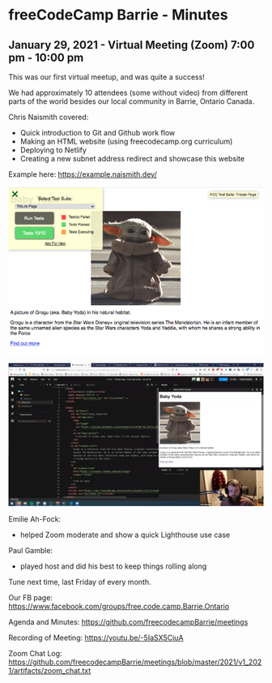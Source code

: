# freeCodeCamp Barrie - Minutes
## January 29, 2021 - Virtual Meeting (Zoom) 7:00 pm - 10:00 pm

This was our first virtual meetup, and was quite a success!

We had approximately 10 attendees (some without video) from different parts of the world besides our local community in Barrie, Ontario Canada.

Chris Naismith covered:
- Quick introduction to Git and Github work flow
- Making an HTML website (using freecodecamp.org curriculum)
- Deploying to Netlify
- Creating a new subnet address redirect and showcase this website

Example here: https://example.naismith.dev/

![alt text](https://github.com/freecodecampBarrie/meetings/blob/master/2021/v1_2021/artifacts/example_screen_shot_01.png "Example Screen shot 1")

![alt text](https://github.com/freecodecampBarrie/meetings/blob/master/2021/v1_2021/artifacts/example_screen_shot_02.png "Example Screen shot 2")


Emilie Ah-Fock:
- helped Zoom moderate and show a quick Lighthouse use case

Paul Gamble:
- played host and did his best to keep things rolling along

Tune next time, last Friday of every month.

Our FB page: https://www.facebook.com/groups/free.code.camp.Barrie.Ontario

Agenda and Minutes: https://github.com/freecodecampBarrie/meetings

Recording of Meeting: https://youtu.be/-5IaSX5CiuA

Zoom Chat Log: https://github.com/freecodecampBarrie/meetings/blob/master/2021/v1_2021/artifacts/zoom_chat.txt
